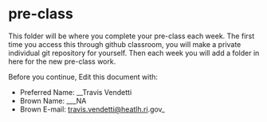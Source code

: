 # pre-class


This folder will be where you complete your pre-class each week. The first time you access this through github classroom, you will make a private individual git repository for yourself. Then each week you will add a folder in here for the new pre-class work. 

Before you continue, Edit this document with:


- Preferred Name: __Travis Vendetti 
- Brown Name: ___NA
- Brown E-mail: travis.vendetti@heatlh.ri.gov_
